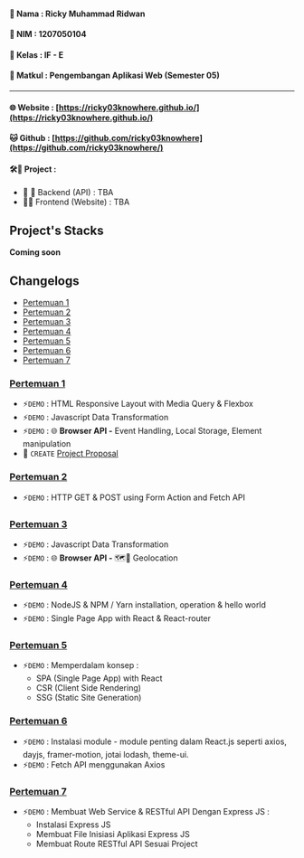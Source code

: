 #### 📌 Nama   : Ricky Muhammad Ridwan
#### 📌 NIM	   : 1207050104
#### 📌 Kelas	 : IF - E
#### 📌 Matkul : Pengembangan Aplikasi Web (Semester 05)
-------------------------------------------

#### 🌐 Website : [https://ricky03knowhere.github.io/](https://ricky03knowhere.github.io/)
#### 🐱 Github  : [https://github.com/ricky03knowhere](https://github.com/ricky03knowhere/)
#### 🛠️🚀 Project : 
  - 💾 🔑 Backend (API) : TBA
  - 🌈✨ Frontend (Website) : TBA

## Project's Stacks
**Coming soon**
## Changelogs
- [Pertemuan 1](#pertemuan-1)
- [Pertemuan 2](#pertemuan-2)
- [Pertemuan 3](#pertemuan-3)
- [Pertemuan 4](#pertemuan-4)
- [Pertemuan 5](#pertemuan-5)
- [Pertemuan 6](#pertemuan-6)
- [Pertemuan 7](#pertemuan-7)

### [Pertemuan 1](pertemuan_1)
- ⚡`DEMO` : HTML Responsive Layout with Media Query & Flexbox
- ⚡`DEMO` : Javascript Data Transformation
- ⚡`DEMO` : 🌐 **Browser API -** Event Handling, Local Storage, Element manipulation
- 🚀 `CREATE` [Project Proposal](project_proposal)

### [Pertemuan 2](pertemuan_2)
- ⚡`DEMO` : HTTP GET & POST using Form Action and Fetch API

### [Pertemuan 3](pertemuan_3)
- ⚡`DEMO` : Javascript Data Transformation
- ⚡`DEMO` : 🌐 **Browser API -**  🗺️📌 Geolocation

### [Pertemuan 4](pertemuan_4)
- ⚡`DEMO` : NodeJS & NPM / Yarn installation, operation & hello world
- ⚡`DEMO` : Single Page App with React & React-router

### [Pertemuan 5](pertemuan_5)
- ⚡`DEMO` : Memperdalam konsep : 
  - SPA (Single Page App) with React
  - CSR (Client Side Rendering)
  - SSG (Static Site Generation)

### [Pertemuan 6](pertemuan_6)
- ⚡`DEMO` : Instalasi module - module penting dalam React.js seperti axios, dayjs, framer-motion, jotai lodash, theme-ui.
- ⚡`DEMO` : Fetch API menggunakan Axios

### [Pertemuan 7](pertemuan_7)
- ⚡`DEMO` : Membuat Web Service & RESTful API Dengan Express JS :
    - Instalasi Express JS
    - Membuat File Inisiasi Aplikasi Express JS
    - Membuat Route RESTful API Sesuai Project

